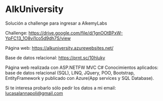 # AlkUniversity
Solución a challenge para ingresar a AlkemyLabs

Challenge: https://drive.google.com/file/d/1gnOOtBPxW-YpFC13_1O8vi1co5d9dh7S/view

Página web: https://alkuniversity.azurewebsites.net/

Base de datos relacional: https://prnt.sc/10hluky

Página web realizada con ASP.NETFW MVC C#
Conocimientos aplicados: base de datos relacional (SQL), LINQ, JQuery, POO, Bootstrap, EntityFramework y publicado con Azure(App services y SQL Database).

Si te interesa probarlo sólo pedir los datos a mi email: lucasalannapoli@gmail.com

